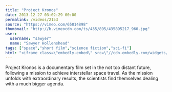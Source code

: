 ```yaml
---
title: "Project Kronos"
date: 2013-12-27 03:02:29 00:00
permalink: /videos/2153
source: "https://vimeo.com/65014898"
thumbnail: "http://b.vimeocdn.com/ts/435/895/435895217_960.jpg"
user:
  username: "sawyer"
  name: "Sawyer Hollenshead"
tags: ["space","short film","science fiction","sci-fi"]
html: "<iframe class=\"embedly-embed\" src=\"//cdn.embedly.com/widgets/media.html?src=https%3A%2F%2Fplayer.vimeo.com%2Fvideo%2F65014898&src_secure=1&url=http%3A%2F%2Fvimeo.com%2F65014898&image=http%3A%2F%2Fb.vimeocdn.com%2Fts%2F435%2F895%2F435895217_960.jpg&key=950020ba825211e1a0764040d3dc5c07&type=text%2Fhtml&schema=vimeo\" width=\"1278\" height=\"506\" scrolling=\"no\" frameborder=\"0\" allowfullscreen></iframe>"
---
```


Project Kronos is a documentary film set in the not too distant future, following a mission to achieve interstellar space travel. As the mission unfolds with extraordinary results, the scientists find themselves dealing with a much bigger agenda.